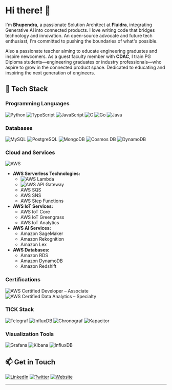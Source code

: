 # Hi there! 👋

I'm **Bhupendra**, a passionate Solution Architect at **Fluidra**, integrating Generative AI into connected products. I love writing code that bridges technology and innovation. An open-source advocate and future tech enthusiast, I'm committed to pushing the boundaries of what's possible.

Also a passionate teacher aiming to educate engineering graduates and inspire newcomers. As a guest faculty member with **CDAC**, I train PG Diploma students—engineering graduates or industry professionals—who aspire to grow in the connected product space. Dedicated to educating and inspiring the next generation of engineers.

## 🚀 Tech Stack

### Programming Languages

![Python](https://img.shields.io/badge/Python-3776AB?style=for-the-badge&logo=python&logoColor=white)
![TypeScript](https://img.shields.io/badge/TypeScript-3178C6?style=for-the-badge&logo=typescript&logoColor=white)
![JavaScript](https://img.shields.io/badge/JavaScript-F7DF1E?style=for-the-badge&logo=javascript&logoColor=black)
![C](https://img.shields.io/badge/C-00599C?style=for-the-badge&logo=c&logoColor=white)
![Go](https://img.shields.io/badge/Go-00ADD8?style=for-the-badge&logo=go&logoColor=white)
![Java](https://img.shields.io/badge/Java-ED8B00?style=for-the-badge&logo=java&logoColor=white)

### Databases

![MySQL](https://img.shields.io/badge/MySQL-4479A1?style=for-the-badge&logo=mysql&logoColor=white)
![PostgreSQL](https://img.shields.io/badge/PostgreSQL-336791?style=for-the-badge&logo=postgresql&logoColor=white)
![MongoDB](https://img.shields.io/badge/MongoDB-47A248?style=for-the-badge&logo=mongodb&logoColor=white)
![Cosmos DB](https://img.shields.io/badge/Cosmos%20DB-0078D4?style=for-the-badge&logo=microsoft-azure&logoColor=white)
![DynamoDB](https://img.shields.io/badge/DynamoDB-4053D6?style=for-the-badge&logo=amazon-dynamodb&logoColor=white)

### Cloud and Services

![AWS](https://img.shields.io/badge/AWS-232F3E?style=for-the-badge&logo=amazon-aws&logoColor=white)

- **AWS Serverless Technologies:**
  - ![AWS Lambda](https://img.shields.io/badge/AWS%20Lambda-FF9900?style=flat-square&logo=aws-lambda&logoColor=white)
  - ![AWS API Gateway](https://img.shields.io/badge/AWS%20API%20Gateway-FF4F8B?style=flat-square&logo=amazon-api-gateway&logoColor=white)
  - AWS SQS
  - AWS SNS
  - AWS Step Functions
- **AWS IoT Services:**
  - AWS IoT Core
  - AWS IoT Greengrass
  - AWS IoT Analytics
- **AWS AI Services:**
  - Amazon SageMaker
  - Amazon Rekognition
  - Amazon Lex
- **AWS Databases:**
  - Amazon RDS
  - Amazon DynamoDB
  - Amazon Redshift

### Certifications

![AWS Certified Developer – Associate](https://img.shields.io/badge/AWS%20Certified-Developer%20Associate-232F3E?style=for-the-badge&logo=amazon-aws&logoColor=FF9900)
![AWS Certified Data Analytics – Specialty](https://img.shields.io/badge/AWS%20Certified-Data%20Analytics%20Specialty-232F3E?style=for-the-badge&logo=amazon-aws&logoColor=FF9900)

### TICK Stack

![Telegraf](https://img.shields.io/badge/Telegraf-22ADF6?style=for-the-badge&logo=influxdb&logoColor=white)
![InfluxDB](https://img.shields.io/badge/InfluxDB-22ADF6?style=for-the-badge&logo=influxdb&logoColor=white)
![Chronograf](https://img.shields.io/badge/Chronograf-22ADF6?style=for-the-badge&logo=influxdb&logoColor=white)
![Kapacitor](https://img.shields.io/badge/Kapacitor-22ADF6?style=for-the-badge&logo=influxdb&logoColor=white)

### Visualization Tools

![Grafana](https://img.shields.io/badge/Grafana-F46800?style=for-the-badge&logo=grafana&logoColor=white)
![Kibana](https://img.shields.io/badge/Kibana-005571?style=for-the-badge&logo=elastic&logoColor=white)
![InfluxDB](https://img.shields.io/badge/InfluxDB-22ADF6?style=for-the-badge&logo=influxdb&logoColor=white)

## 📫 Get in Touch

[![LinkedIn](https://img.shields.io/badge/LinkedIn-0077B5?style=for-the-badge&logo=linkedin&logoColor=white)](https://www.linkedin.com/in/bhupendrasmvdu/)
[![Twitter](https://img.shields.io/badge/Twitter-1DA1F2?style=for-the-badge&logo=twitter&logoColor=white)]([your-twitter-url](https://x.com/bh224164))
[![Website](https://img.shields.io/badge/Website-4285F4?style=for-the-badge&logo=google-chrome&logoColor=white)](https://www.linkedin.com/in/bhupendrasmvdu/)

---
